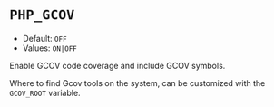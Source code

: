 # `PHP_GCOV`

* Default: `OFF`
* Values: `ON|OFF`

Enable GCOV code coverage and include GCOV symbols.

Where to find Gcov tools on the system, can be customized with the `GCOV_ROOT`
variable.
